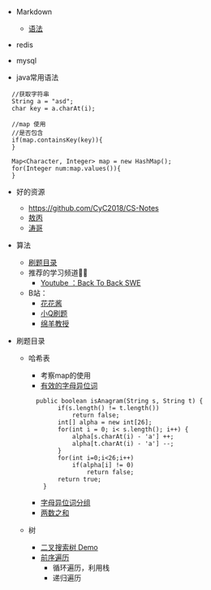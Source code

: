 - Markdown
   - [语法](https://www.jianshu.com/p/191d1e21f7ed/)
   
- redis

- mysql

- java常用语法  
  
```
  //获取字符串
  String a = "asd";
  char key = a.charAt(i);

  //map 使用
  //是否包含
  if(map.containsKey(key)){
  }

  Map<Character, Integer> map = new HashMap();
  for(Integer num:map.values()){    
  }
```

- 好的资源
   - https://github.com/CyC2018/CS-Notes
   - [敖丙](https://github.com/AobingJava/JavaFamily)
   - [涛哥](https://github.com/songtao110/precipitation)
- 算法
   - [刷题目录](https://github.com/CyC2018/CS-Notes/blob/master/notes/Leetcode%20%E9%A2%98%E8%A7%A3%20-%20%E7%9B%AE%E5%BD%95.md)
   - 推荐的学习频道👍🏻
      - [Youtube ：Back To Back SWE](https://www.youtube.com/channel/UCmJz...)
   - B站：
      - [花花酱](https://space.bilibili.com/9880352?fr...)
      - [小Q刷题](https://space.bilibili.com/149758?fro...)
      - [绵羊教授](https://space.bilibili.com/354892788?...)

- 刷题目录
   - 哈希表
      - 考察map的使用 
      - [有效的字母异位词](https://leetcode-cn.com/problems/valid-anagram/)
      ``` 
        public boolean isAnagram(String s, String t) {
              if(s.length() != t.length())
                  return false;
              int[] alpha = new int[26];
              for(int i = 0; i< s.length(); i++) {
                  alpha[s.charAt(i) - 'a'] ++;
                  alpha[t.charAt(i) - 'a'] --;
              }
              for(int i=0;i<26;i++)
                  if(alpha[i] != 0)
                      return false;
              return true;
          }
      ```  
      - [字母异位词分组](https://leetcode-cn.com/problems/group-anagrams/)  
      - [两数之和](https://leetcode-cn.com/problems/two-sum/)
      
   - 树
      - [二叉搜索树 Demo](https://visualgo.net/zh/bst)
      - [前序遍历](https://leetcode-cn.com/problems/binary-tree-inorder-traversal/solution/er-cha-shu-de-zhong-xu-bian-li-by-leetcode-solutio/)
         - 循环遍历，利用栈
         - 递归遍历 

 
   
